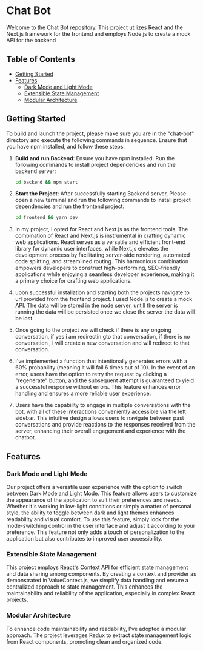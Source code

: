 # Chat Bot

Welcome to the Chat Bot repository. This project utilizes React and the Next.js framework for the frontend and employs Node.js to create a mock API for the backend

## Table of Contents

- [Getting Started](#getting-started)
- [Features](#features)
  - [Dark Mode and Light Mode](#dark-light)
  - [Extensible State Management](#extensible-state-management)
  <!-- - [Responsive Design](#responsive-design) -->
  - [Modular Architecture](#modular-architecture)

## Getting Started

To build and launch the project, please make sure you are in the "chat-bot" directory and execute the following commands in sequence. Ensure that you have npm installed, and follow these steps:

1. **Build and run Backend**: Ensure you have npm installed. Run the following commands to install project dependencies and run the backend server:

   ```bash
   cd backend && npm start
2. **Start the Project**: After successfully starting Backend server, Please open a new terminal and run the following commands to install project dependencies and run the frontend project:

   ```bash
   cd frontend && yarn dev
4. In my project, I opted for React and Next.js as the frontend tools. The combination of React and Next.js is instrumental in crafting dynamic web applications. React serves as a versatile and efficient front-end library for dynamic user interfaces, while Next.js elevates the development process by facilitating server-side rendering, automated code splitting, and streamlined routing. This harmonious combination empowers developers to construct high-performing, SEO-friendly applications while enjoying a seamless developer experience, making it a primary choice for crafting web applications.
3. upon successful installation and starting both the projects navigate to url provided from the frontend project. I used Node.js to create a mock API. The data will be stored in the node server, untill the server is running the data will be persisted once we close the server the data will be lost.
4. Once going to the project we will check if there is any ongoing conversation, if yes i am redirectin gto that conversation, if there is no conversation , i will create a new conversation and will redirect to that conversation.
5. I've implemented a function that intentionally generates errors with a 60% probability (meaning it will fail 6 times out of 10). In the event of an error, users have the option to retry the request by clicking a "regenerate" button, and the subsequent attempt is guaranteed to yield a successful response without errors. This feature enhances error handling and ensures a more reliable user experience.
6. Users have the capability to engage in multiple conversations with the bot, with all of these interactions conveniently accessible via the left sidebar. This intuitive design allows users to navigate between past conversations and provide reactions to the responses received from the server, enhancing their overall engagement and experience with the chatbot.
## Features

### Dark Mode and Light Mode
Our project offers a versatile user experience with the option to switch between Dark Mode and Light Mode. This feature allows users to customize the appearance of the application to suit their preferences and needs. Whether it's working in low-light conditions or simply a matter of personal style, the ability to toggle between dark and light themes enhances readability and visual comfort. To use this feature, simply look for the mode-switching control in the user interface and adjust it according to your preference. This feature not only adds a touch of personalization to the application but also contributes to improved user accessibility.

### Extensible State Management
This project employs React's Context API for efficient state management and data sharing among components. By creating a context and provider as demonstrated in ValueContext.js, we simplify data handling and ensure a centralized approach to state management. This enhances the maintainability and reliability of the application, especially in complex React projects.

<!-- ### Responsive Design
This project is designed to adapt to various devices and screen sizes. I've used media queries to provide a seamless experience across desktops, tablets, and smartphones. -->

### Modular Architecture
To enhance code maintainability and readability, I've adopted a modular approach. The project leverages Redux to extract state management logic from React components, promoting clean and organized code.
